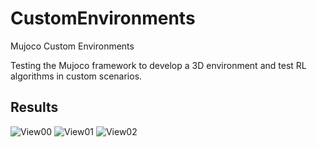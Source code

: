 # CustomEnvironments
Mujoco Custom Environments

Testing the Mujoco framework to develop a 3D environment and test RL algorithms in custom scenarios.

## Results
![View00](Images/Images000.png)
![View01](Images/Images001.png)
![View02](Images/Images002.png)


